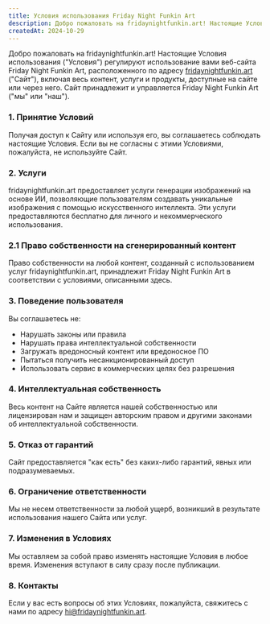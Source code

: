 ```yaml
---
title: Условия использования Friday Night Funkin Art
description: Добро пожаловать на fridaynightfunkin.art! Настоящие Условия использования ("Условия") регулируют использование вами веб-сайта Friday Night Funkin Art, расположенного по адресу fridaynightfunkin.art, включая весь контент, услуги и продукты, доступные на сайте или через него. Сайт принадлежит и управляется Friday Night Funkin Art ("мы" или "наш").
createdAt: 2024-10-29
---
```


Добро пожаловать на fridaynightfunkin.art! Настоящие Условия использования ("Условия") регулируют использование вами веб-сайта Friday Night Funkin Art, расположенного по адресу [fridaynightfunkin.art](https://fridaynightfunkin.art/) ("Сайт"), включая весь контент, услуги и продукты, доступные на сайте или через него. Сайт принадлежит и управляется Friday Night Funkin Art ("мы" или "наш").

### 1. Принятие Условий

Получая доступ к Сайту или используя его, вы соглашаетесь соблюдать настоящие Условия. Если вы не согласны с этими Условиями, пожалуйста, не используйте Сайт.

### 2. Услуги

fridaynightfunkin.art предоставляет услуги генерации изображений на основе ИИ, позволяющие пользователям создавать уникальные изображения с помощью искусственного интеллекта. Эти услуги предоставляются бесплатно для личного и некоммерческого использования.

### 2.1 Право собственности на сгенерированный контент

Право собственности на любой контент, созданный с использованием услуг fridaynightfunkin.art, принадлежит Friday Night Funkin Art в соответствии с условиями, описанными здесь.

### 3. Поведение пользователя

Вы соглашаетесь не:
- Нарушать законы или правила
- Нарушать права интеллектуальной собственности
- Загружать вредоносный контент или вредоносное ПО
- Пытаться получить несанкционированный доступ
- Использовать сервис в коммерческих целях без разрешения

### 4. Интеллектуальная собственность

Весь контент на Сайте является нашей собственностью или лицензирован нам и защищен авторским правом и другими законами об интеллектуальной собственности.

### 5. Отказ от гарантий

Сайт предоставляется "как есть" без каких-либо гарантий, явных или подразумеваемых.

### 6. Ограничение ответственности

Мы не несем ответственности за любой ущерб, возникший в результате использования нашего Сайта или услуг.

### 7. Изменения в Условиях

Мы оставляем за собой право изменять настоящие Условия в любое время. Изменения вступают в силу сразу после публикации.

### 8. Контакты

Если у вас есть вопросы об этих Условиях, пожалуйста, свяжитесь с нами по адресу [hi@fridaynightfunkin.art](mailto:hi@fridaynightfunkin.art). 